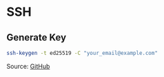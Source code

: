 # SSH
## Generate Key

```sh
ssh-keygen -t ed25519 -C "your_email@example.com"
```

Source: [GitHub](https://docs.github.com/en/authentication/connecting-to-github-with-ssh/generating-a-new-ssh-key-and-adding-it-to-the-ssh-agent#generating-a-new-ssh-key)
